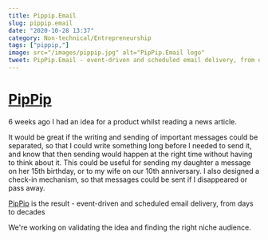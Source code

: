 ```yaml
---
title: Pippip.Email
slug: pippip.email
date: "2020-10-28 13:37"
category: Non-technical/Entrepreneurship
tags: ["pippip,"]
image: src="/images/pippip.jpg" alt="PipPip.Email logo"
tweet: PipPip.Email - event-driven and scheduled email delivery, from days to decades
---
```


# [PipPip](https://pippip.email)

6 weeks ago I had an idea for a product whilst reading a news article.

It would be great if the writing and sending of important messages could be
separated, so that I could write something long before I needed to send it, and
know that then sending would happen at the right time without having to think
about it. This could be useful for sending my daughter a message on her 15th
birthday, or to my wife on our 10th anniversary. I also designed a check-in
mechanism, so that messages could be sent if I disappeared or pass away.

[PipPip](https://PipPip.email) is the result - event-driven and scheduled email delivery, from days to decades

We're working on validating the idea and finding the right niche audience.
